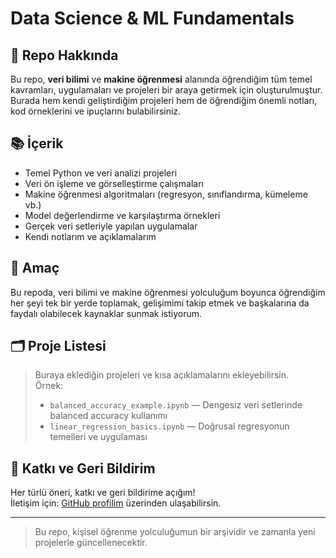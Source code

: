 # Data Science & ML Fundamentals

## 🚀 Repo Hakkında

Bu repo, **veri bilimi** ve **makine öğrenmesi** alanında öğrendiğim tüm temel kavramları, uygulamaları ve projeleri bir araya getirmek için oluşturulmuştur. Burada hem kendi geliştirdiğim projeleri hem de öğrendiğim önemli notları, kod örneklerini ve ipuçlarını bulabilirsiniz.

## 📚 İçerik

- Temel Python ve veri analizi projeleri
- Veri ön işleme ve görselleştirme çalışmaları
- Makine öğrenmesi algoritmaları (regresyon, sınıflandırma, kümeleme vb.)
- Model değerlendirme ve karşılaştırma örnekleri
- Gerçek veri setleriyle yapılan uygulamalar
- Kendi notlarım ve açıklamalarım

## 🎯 Amaç

Bu repoda, veri bilimi ve makine öğrenmesi yolculuğum boyunca öğrendiğim her şeyi tek bir yerde toplamak, gelişimimi takip etmek ve başkalarına da faydalı olabilecek kaynaklar sunmak istiyorum.

## 🗂️ Proje Listesi

> Buraya eklediğin projeleri ve kısa açıklamalarını ekleyebilirsin.  
> Örnek:
> - `balanced_accuracy_example.ipynb` — Dengesiz veri setlerinde balanced accuracy kullanımı
> - `linear_regression_basics.ipynb` — Doğrusal regresyonun temelleri ve uygulaması

## 📌 Katkı ve Geri Bildirim

Her türlü öneri, katkı ve geri bildirime açığım!  
İletişim için: [GitHub profilim](https://github.com/muratcanyaman) üzerinden ulaşabilirsin.

---

> Bu repo, kişisel öğrenme yolculuğumun bir arşividir ve zamanla yeni projelerle güncellenecektir.
